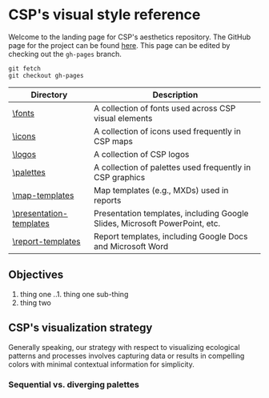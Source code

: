 # CSP's visual style reference
Welcome to the landing page for CSP's aesthetics repository. The GitHub page for the project can be found [here](http://csp-inc.github.io/aesthetics/). This page can be edited by checking out the `gh-pages` branch.

```
git fetch
git checkout gh-pages
```

Directory | Description
--- | ---
[\fonts](fonts/) | A collection of fonts used across CSP visual elements
[\icons](icons/) | A collection of icons used frequently in CSP maps
[\logos](logos/) | A collection of CSP logos
[\palettes](palettes/) | A collection of palettes used frequently in CSP graphics
[\map-templates](map-templates/) | Map templates (e.g., MXDs) used in reports
[\presentation-templates](presentation-templates/) | Presentation templates, including Google Slides, Microsoft PowerPoint, etc.
[\report-templates](report-templates/) | Report templates, including Google Docs and Microsoft Word

## Objectives
1. thing one
..1. thing one sub-thing
2. thing two

## CSP's visualization strategy
Generally speaking, our strategy with respect to visualizing ecological patterns
and processes involves capturing data or results in compelling colors with
minimal contextual information for simplicity.

###  Sequential vs. diverging palettes
